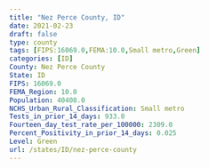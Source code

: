 ```yaml
---
title: "Nez Perce County, ID"
date: 2021-02-23
draft: false
type: county
tags: [FIPS:16069.0,FEMA:10.0,Small metro,Green]
categories: [ID]
County: Nez Perce County
State: ID
FIPS: 16069.0
FEMA_Region: 10.0
Population: 40408.0
NCHS_Urban_Rural_Classification: Small metro
Tests_in_prior_14_days: 933.0
Fourteen_day_test_rate_per_100000: 2309.0
Percent_Positivity_in_prior_14_days: 0.025
Level: Green
url: /states/ID/nez-perce-county
---
```



